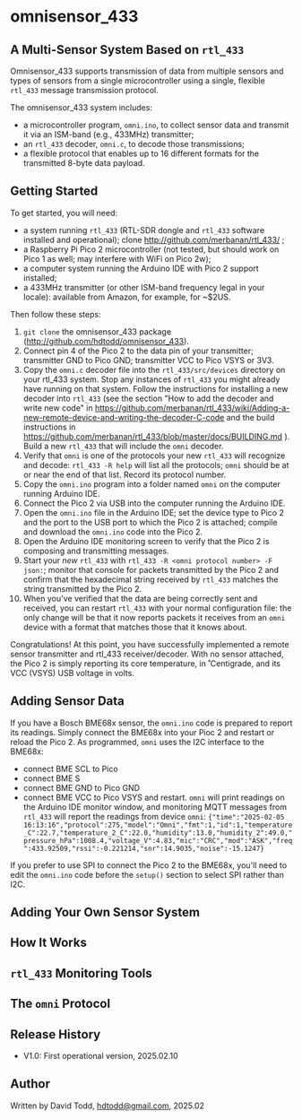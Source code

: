 # omnisensor_433
## A Multi-Sensor System Based on `rtl_433`

Omnisensor\_433 supports transmission of data from multiple sensors and types of sensors from a single microcontroller using a single, flexible `rtl_433` message transmission protocol.

The omnisensor_433 system includes:
*  a microcontroller program, `omni.ino`, to collect sensor data and transmit it via an ISM-band (e.g., 433MHz) transmitter;
*  an `rtl_433` decoder, `omni.c`, to decode those transmissions;
*  a flexible protocol that enables up to 16 different formats for the transmitted 8-byte data payload.

## Getting Started

To get started, you will need:
*  a system running `rtl_433` (RTL-SDR dongle and `rtl_433` software installed and operational); clone http://github.com/merbanan/rtl_433/ ;
*  a Raspberry Pi Pico 2 microcontroller (not tested, but should work on Pico 1 as well; may interfere with WiFi on Pico 2w);
*  a computer system running the Arduino IDE with Pico 2 support installed;
*  a 433MHz transmitter (or other ISM-band frequency legal in your locale): available from Amazon, for example, for ~$2US.

Then follow these steps:
1.  `git clone` the omnisensor\_433 package (http://github.com/hdtodd/omnisensor_433).
2.  Connect pin 4 of the Pico 2 to the data pin of your transmitter; transmitter GND to Pico GND; transmitter VCC to Pico VSYS or 3V3.
3.  Copy the `omni.c` decoder file into the `rtl_433/src/devices` directory on your rtl_433 system.   Stop any instances of `rtl_433` you might already have running on that system.  Follow the instructions for installing a new decoder into `rtl_433` (see the section "How to add the decoder and write new code" in https://github.com/merbanan/rtl_433/wiki/Adding-a-new-remote-device-and-writing-the-decoder-C-code and the build instructions in https://github.com/merbanan/rtl_433/blob/master/docs/BUILDING.md ).  Build a new `rtl_433` that will include the `omni` decoder.
4.  Verify that `omni` is one of the protocols your new `rtl_433` will recognize and decode: `rtl_433 -R help` will list all the protocols; `omni` should be at or near the end of that list.  Record its protocol number.
5.  Copy the `omni.ino` program into a folder named `omni` on the computer running Arduino IDE.
6.  Connect the Pico 2 via USB into the computer running the Arduino IDE.
7.  Open the `omni.ino` file in the Arduino IDE; set the device type to Pico 2 and the port to the USB port to which the Pico 2 is attached; compile and download the `omni.ino` code into the Pico 2.
8.  Open the Arduino IDE monitoring screen to verify that the Pico 2 is composing and transmitting messages.
9.  Start your *new* `rtl_433` with `rtl_433 -R <omni protocol number> -F json:`; monitor that console for packets transmitted by the Pico 2 and confirm that the hexadecimal string received by `rtl_433` matches the string transmitted by the Pico 2.
10.  When you've verified that the data are being correctly sent and received, you can restart `rtl_433` with your normal configuration file: the only change will be that it now reports packets it receives from an `omni` device with a format that matches those that it knows about.

Congratulations!  At this point, you have successfully implemented a remote sensor transmitter and rtl_433 receiver/decoder.  With no sensor attached, the Pico 2 is simply reporting its core temperature, in ˚Centigrade, and its VCC (VSYS) USB voltage in volts.

## Adding Sensor Data

If you have a Bosch BME68x sensor, the `omni.ino` code is prepared to report its readings.  Simply connect the BME68x into your Pioc 2 and restart or reload the Pico 2.  As programmed, `omni` uses the I2C interface to the BME68x:
*  connect BME SCL to Pico
*  connect BME S
*  connect BME GND to Pico GND
*  connect BME VCC to Pico VSYS
and restart.  `omni` will print readings on the Arduino IDE monitor window, and monitoring MQTT messages from `rtl_433` will report the readings from device `omni`:
`{"time":"2025-02-05 16:13:16","protocol":275,"model":"Omni","fmt":1,"id":1,"temperature_C":22.7,"temperature_2_C":22.0,"humidity":13.0,"humidity_2":49.0,"pressure_hPa":1008.4,"voltage_V":4.83,"mic":"CRC","mod":"ASK","freq":433.92509,"rssi":-0.221214,"snr":14.9035,"noise":-15.1247}`

If you prefer to use SPI to connect the Pico 2 to the BME68x, you'll need to edit the `omni.ino` code before the `setup()` section to select SPI rather than I2C.

## Adding Your Own Sensor System

## How It Works

## `rtl_433` Monitoring Tools

## The `omni` Protocol

## Release History

*  V1.0: First operational version, 2025.02.10

## Author

Written by David Todd, hdtodd@gmail.com, 2025.02

